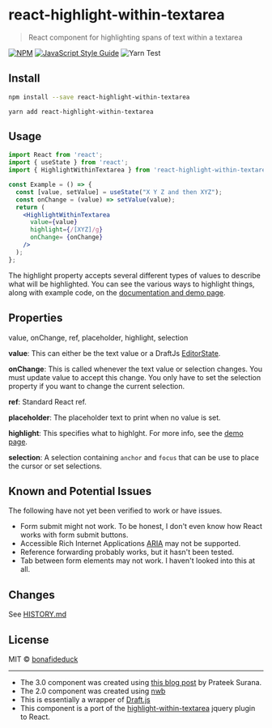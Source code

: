 # react-highlight-within-textarea

> React component for highlighting spans of text within a textarea

[![NPM](https://img.shields.io/npm/v/react-highlight-within-textarea.svg)](https://www.npmjs.com/package/react-highlight-within-textarea) [![JavaScript Style Guide](https://img.shields.io/badge/code_style-standard-brightgreen.svg)](https://standardjs.com) ![Yarn Test](https://github.com/bonafideduck/react-highlight-within-textarea/workflows/Yarn%20Test/badge.svg)


## Install

```bash
npm install --save react-highlight-within-textarea
```
```
yarn add react-highlight-within-textarea
```

## Usage

```jsx
import React from 'react';
import { useState } from 'react';
import { HighlightWithinTextarea } from 'react-highlight-within-textarea'

const Example = () => {
  const [value, setValue] = useState("X Y Z and then XYZ");
  const onChange = (value) => setValue(value);
  return (
    <HighlightWithinTextarea
      value={value}
      highlight={/[XYZ]/g}
      onChange= {onChange}
    />
  );
};
```

The highlight property accepts several different types of values to describe 
what will be highlighted.  You can see the various ways to highlight things, 
along with example code, on the 
[documentation and demo page](https://bonafideduck.github.io/react-highlight-within-textarea/).

## Properties

value, onChange, ref, placeholder, highlight, selection

**value**: This can either be the text value or a DraftJs [EditorState](https://draftjs.org/docs/api-reference-editor-state/#internaldocs-banner).

**onChange**: This is called whenever the text value or selection changes.  You must update value to accept this change.  You only have to set the selection property if you want to change the current selection.

**ref**: Standard React ref.

**placeholder**: The placeholder text to print when no value is set.

**highlight**: This specifies what to highlght.  For more info, see the
[demo page](https://bonafideduck.github.io/react-highlight-within-textarea/).

**selection**: A selection containing `anchor` and `focus` that can be use to place the cursor or set selections.

## Known and Potential Issues

The following have not yet been verified to work or have issues.

* Form submit might not work.  To be honest, I don't even know how React works with form submit buttons.
* Accessible Rich Internet Applications [ARIA](https://developer.mozilla.org/en-US/docs/Web/Accessibility/ARIA) may not be supported.
* Reference forwarding probably works, but it hasn't been tested.
* Tab between form elements may not work. I haven't looked into this at all.

## Changes

See [HISTORY.md](https://github.com/bonafideduck/react-highlight-within-textarea/blob/main/HISTORY.md)

## License

MIT © [bonafideduck](https://github.com/bonafideduck)

---

* The 3.0 component was created using [this blog post](https://prateeksurana.me/blog/react-library-with-typescript/) by Prateek Surana.
* The 2.0 component was created using [nwb](https://github.com/insin/nwb)
* This is essentially a wrapper of [Draft.js](https://draftjs.org)
* This component is a port of the [highlight-within-textarea](https://www.npmjs.com/package/highlight-within-textarea) jquery plugin to React.
